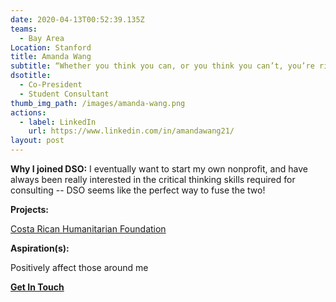 ```yaml
---
date: 2020-04-13T00:52:39.135Z
teams:
  - Bay Area
Location: Stanford
title: Amanda Wang
subtitle: “Whether you think you can, or you think you can’t, you’re right.” - Henry Ford
dsotitle:
  - Co-President
  - Student Consultant
thumb_img_path: /images/amanda-wang.png
actions:
  - label: LinkedIn
    url: https://www.linkedin.com/in/amandawang21/
layout: post
---
```

**Why I joined DSO:** I eventually want to start my own nonprofit, and have always been really interested in the critical thinking skills required for consulting -- DSO seems like the perfect way to fuse the two!

**Projects:**

[Costa Rican Humanitarian Foundation](http://www.crhf.org/)

**Aspiration(s):**

Positively affect those around me

**[Get In Touch](mailto:awang21@dsoglobal.org)**